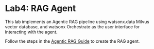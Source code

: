 # Lab4: RAG Agent

This lab implements an Agentic RAG pipeline using watsonx.data Milvus vector database, and watsonx Orchestrate as the user interface for interacting with the agent. 

Follow the steps in the [Agentic RAG Guide](Agentic_RAG_Guide.md) to create the RAG agent.

